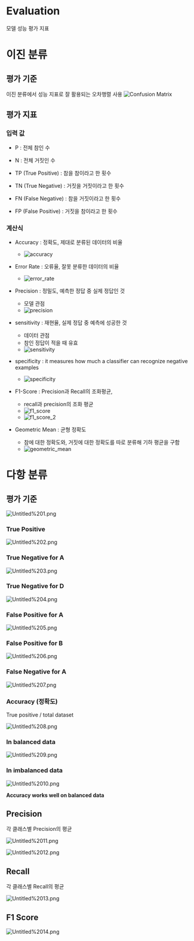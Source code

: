 # Evaluation
모델 성능 평가 지표

# 이진 분류
## 평가 기준
이진 분류에서 성능 지표로 잘 활용되는 오차행렬 사용
![Confusion Matrix](https://mblogthumb-phinf.pstatic.net/MjAyMDAzMTFfMjkx/MDAxNTgzOTMwMjg5OTI2.1ts9m6PERRJOig-RcWnEa08vXXZG64NdemSOP9A-LGwg.s5mg0HnuqqHurnK0FZ3YBkqUfpW0r9EjTLqDhNYaE0cg.PNG.owl6615/confusion.png?type=w800)

## 평가 지표
### 입력 값
- P : 전체 참인 수
- N : 전체 거짓인 수

- TP (True Positive) : 참을 참이라고 한 횟수
- TN (True Negative) : 거짓을 거짓이라고 한 횟수
- FN (False Negative) : 참을 거짓이라고 한 횟수
- FP (False Positive) : 거짓을 참이라고 한 횟수

### 계산식
- Accuracy : 정확도, 제대로 분류된 데이터의 비율
    - ![accuracy](expression/binary_classification/accuracy.gif)


- Error Rate : 오류율, 잘못 분류한 데이터의 비율
    - ![error_rate](expression/binary_classification/error_rate.gif)


- Precision : 정밀도, 예측한 정답 중 실제 정답인 것
    - 모델 관점
    - ![precision](expression/binary_classification/precision.gif)


- sensitivity : 재현율, 실제 정답 중 예측에 성공한 것
    - 데이터 관점
    - 참인 정답이 적을 때 유효
    - ![sensitivity](expression/binary_classification/sensitivity.gif)

- specificity : it measures how much a classifier can recognize negative examples
    - ![specificity](expression/binary_classification/specificity.gif)

- F1-Score : Precision과 Recall의 조화평균,
    - recall과 precision의 조화 평균
    - ![f1_score](expression/binary_classification/f1_score.gif)
    - ![f1_score_2](expression/binary_classification/f1_score_2.gif)


- Geometric Mean : 균형 정확도
    - 참에 대한 정확도와, 거짓에 대한 정확도를 따로 분류해 기하 평균을 구함
    - ![geometric_mean](expression/binary_classification/geometric_mean.gif)

# 다항 분류
## 평가 기준

![Untitled%201.png](expression/multinomial_classification/Untitled%201.png)

### True Positive

![Untitled%202.png](expression/multinomial_classification/Untitled%202.png)

### True Negative for A

![Untitled%203.png](expression/multinomial_classification/Untitled%203.png)

### True Negative for D

![Untitled%204.png](expression/multinomial_classification/Untitled%204.png)

### False Positive for A

![Untitled%205.png](expression/multinomial_classification/Untitled%205.png)

### False Positive for B

![Untitled%206.png](expression/multinomial_classification/Untitled%206.png)

### False Negative for A

![Untitled%207.png](expression/multinomial_classification/Untitled%207.png)

### Accuracy (정확도)

True positive / total dataset

![Untitled%208.png](expression/multinomial_classification/Untitled%208.png)

### In balanced data

![Untitled%209.png](expression/multinomial_classification/Untitled%209.png)

### In imbalanced data

![Untitled%2010.png](expression/multinomial_classification/Untitled%2010.png)

**Accuracy works well on balanced data**

## Precision

각 클래스별 Precision의 평균

![Untitled%2011.png](expression/multinomial_classification/Untitled%2011.png)

![Untitled%2012.png](expression/multinomial_classification/Untitled%2012.png)

## Recall

각 클래스별 Recall의 평균

![Untitled%2013.png](expression/multinomial_classification/Untitled%2013.png)

## F1 Score

![Untitled%2014.png](expression/multinomial_classification/Untitled%2014.png)